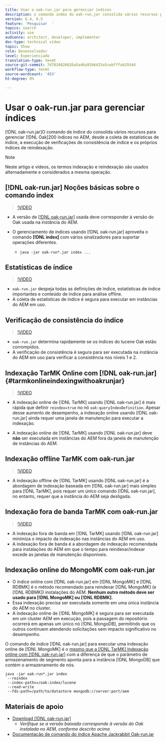 ```yaml
---
title: Usar o oak-run.jar para gerenciar índices
description: o comando index do oak-run.jar consolida vários recursos para gerenciar índices do Oak no AEM, desde a coleta de estatísticas de índice, a execução de verificações de consistência de índice e os próprios índices de reindexação.
version: 6.4, 6.5
feature: 'Pesquisar  '
topics: search
activity: use
audience: architect, developer, implementer
doc-type: technical video
topic: Show
role: Desenvolvedor
level: Experienciado
translation-type: tm+mt
source-git-commit: 7d7034026826a5a46a91b6425a5cebfffab2934d
workflow-type: tm+mt
source-wordcount: '453'
ht-degree: 0%

---
```



# Usar o oak-run.jar para gerenciar índices

[!DNL oak-run.jar]O comando de índice do consolida vários recursos para gerenciar  [!DNL Oak]200 índices no AEM, desde a coleta de estatísticas de índice, a execução de verificações de consistência de índice e os próprios índices de reindexação.

>[!NOTE]
>
>Neste artigo e vídeos, os termos indexação e reindexação são usados alternadamente e considerados a mesma operação.

## [!DNL oak-run.jar] Noções básicas sobre o comando index

>[!VIDEO](https://video.tv.adobe.com/v/21475/?quality=9&learn=on)

* A versão de [[!DNL oak-run.jar]](https://repository.apache.org/service/local/artifact/maven/redirect?r=releases&amp;g=org.apache.jackrabbit&amp;a=oak-run&amp;v=1.8.0) usada deve corresponder à versão do Oak usada na instância do AEM.
* O gerenciamento de índices usando [!DNL oak-run.jar] aproveita o comando **[!DNL index]** com vários sinalizadores para suportar operações diferentes.

   * `java -jar oak-run*.jar index ...`

## Estatísticas de índice

>[!VIDEO](https://video.tv.adobe.com/v/21477/?quality=12&learn=on)

* `oak-run.jar` despeja todas as definições de índice, estatísticas de índice importantes e conteúdo de índice para análise offline.
* A coleta de estatísticas de índice é segura para executar em instâncias do AEM em uso.

## Verificação de consistência do índice

>[!VIDEO](https://video.tv.adobe.com/v/21476/?quality=12&learn=on)

* `oak-run.jar` determina rapidamente se os índices do lucene Oak estão corrompidos.
* A verificação de consistência é segura para ser executada na instância do AEM em uso para verificar a consistência nos níveis 1 e 2.

## Indexação TarMK Online com [!DNL oak-run.jar] {#tarmkonlineindexingwithoakrunjar}

>[!VIDEO](https://video.tv.adobe.com/v/21479/?quality=12&learn=on)

* A indexação online de [!DNL TarMK] usando [!DNL oak-run.jar] é mais rápida que definir `reindex=true` no nó `oak:queryIndexDefinition`. Apesar desse aumento de desempenho, a indexação online usando [!DNL oak-run.jar] ainda requer uma janela de manutenção para executar a indexação.

* A indexação online de [!DNL TarMK] usando [!DNL oak-run.jar] deve **não** ser executada em instâncias do AEM fora da janela de manutenção de instâncias do AEM.

## Indexação offline TarMK com oak-run.jar

>[!VIDEO](https://video.tv.adobe.com/v/21478/?quality=12&learn=on)

* A indexação offline de [!DNL TarMK] usando [!DNL oak-run.jar] é a abordagem de indexação baseada em [!DNL oak-run.jar] mais simples para [!DNL TarMK], pois requer um único comando [!DNL oak-run.jar], no entanto, requer que a instância do AEM seja desligada.

## Indexação fora de banda TarMK com oak-run.jar

>[!VIDEO](https://video.tv.adobe.com/v/21480/?quality=12&learn=on)

* A indexação fora de banda em [!DNL TarMK] usando [!DNL oak-run.jar] minimiza o impacto da indexação nas instâncias do AEM em uso.
* A indexação fora de banda é a abordagem de indexação recomendada para instalações do AEM em que o tempo para reindexar/indexar excede as janelas de manutenção disponíveis.

## Indexação online do MongoMK com oak-run.jar

* O índice online com [!DNL oak-run.jar] em [!DNL MongoMK] e [!DNL RDBMK] é o método recomendado para reindexar [!DNL MongoMK] (e [!DNL RDBMK]) instalações do AEM. **Nenhum outro método deve ser usado para  [!DNL MongoMK] ou  [!DNL RDBMK].**
* Essa indexação precisa ser executada somente em uma única instância do AEM no cluster.
* A indexação online de [!DNL MongoMK] é segura para ser executada em um cluster AEM em execução, pois a passagem do repositório ocorrerá em apenas um único nó [!DNL MongoDB], permitindo que os outros continuem atendendo solicitações sem impacto significativo no desempenho.

O comando de índice [!DNL oak-run.jar] para executar uma indexação online de [!DNL MongoMK] é o [mesmo que a [!DNL TarMK] Indexação online com [!DNL oak-run.jar]](#tarmkonlineindexingwithoakrunjar) com a diferença de que o parâmetro de armazenamento de segmento aponta para a instância [!DNL MongoDB] que contém o armazenamento de nós.

```
java -jar oak-run*.jar index
 --reindex
 --index-paths=/oak:index/lucene
 --read-write
 --fds-path=/path/to/datastore mongodb://server:port/aem
```

## Materiais de apoio

* [Download [!DNL oak-run.jar]](https://repository.apache.org/#nexus-search;gav~org.apache.jackrabbit~oak-run~~~~kw,versionexpand)
   * *Verifique se a versão baixada corresponde à versão do Oak instalada no AEM, conforme descrito acima*
* [Documentação de comando do índice Apache Jackrabbit Oak-run.jar](https://jackrabbit.apache.org/oak/docs/query/oak-run-indexing.html)
